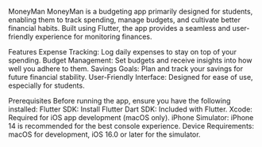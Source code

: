 MoneyMan
MoneyMan is a budgeting app primarily designed for students, enabling them to track spending, manage budgets, and cultivate better financial habits. Built using Flutter, the app provides a seamless and user-friendly experience for monitoring finances.

Features
Expense Tracking: Log daily expenses to stay on top of your spending.
Budget Management: Set budgets and receive insights into how well you adhere to them.
Savings Goals: Plan and track your savings for future financial stability.
User-Friendly Interface: Designed for ease of use, especially for students.

Prerequisites
Before running the app, ensure you have the following installed:
Flutter SDK: Install Flutter
Dart SDK: Included with Flutter.
Xcode: Required for iOS app development (macOS only).
iPhone Simulator: iPhone 14 is recommended for the best console experience.
Device Requirements: macOS for development, iOS 16.0 or later for the simulator.
